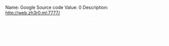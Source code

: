 Name: Google Source code
Value: 0
Description: <font color="white">
Chall Link : <a href="http://web.zh3r0.ml:7777/">http://web.zh3r0.ml:7777/</a><br>
you dont get anything free except the source code. Try to search it and also I never liked to upload my homework in google classroom. Help me hack this website please :)
<br><br>Author : Finch

<br><br>
</font>
<script>document.getElementById("submission-input").placeholder= "zh3r0{}";</script>

